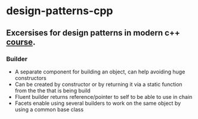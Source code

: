 # design-patterns-cpp
## Excersises for design patterns in modern c++ [course](https://www.udemy.com/patterns-cplusplus/).

### Builder
- A separate component for building an object, can help avoiding huge constructors
- Can be created by constructor or by returning it via a static function from the the that is being build
- Fluent builder returns reference/pointer to self to be able to use in chain
- Facets enable using several builders to work on the same object by using a common base class
